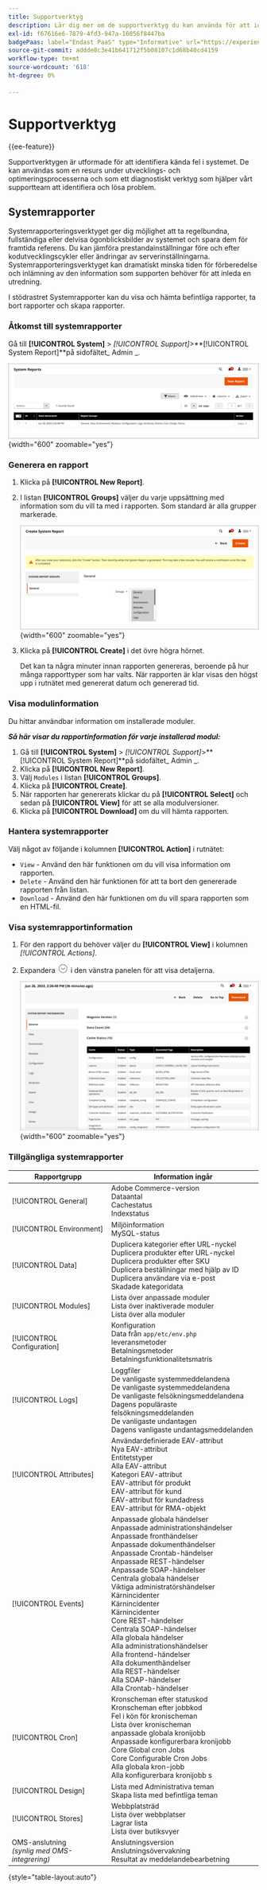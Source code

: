 ```yaml
---
title: Supportverktyg
description: Lär dig mer om de supportverktyg du kan använda för att identifiera problem i systemet.
exl-id: f67616e6-7879-4fd3-947a-16856f8447ba
badgePaas: label="Endast PaaS" type="Informative" url="https://experienceleague.adobe.com/en/docs/commerce/user-guides/product-solutions" tooltip="Gäller endast Adobe Commerce i molnprojekt (Adobe-hanterad PaaS-infrastruktur) och lokala projekt."
source-git-commit: addde8c3e41b641712f5b08107c1d68b40cd4159
workflow-type: tm+mt
source-wordcount: '618'
ht-degree: 0%

---
```


# Supportverktyg

{{ee-feature}}

Supportverktygen är utformade för att identifiera kända fel i systemet. De kan användas som en resurs under utvecklings- och optimeringsprocesserna och som ett diagnostiskt verktyg som hjälper vårt supportteam att identifiera och lösa problem.

## Systemrapporter

Systemrapporteringsverktyget ger dig möjlighet att ta regelbundna, fullständiga eller delvisa ögonblicksbilder av systemet och spara dem för framtida referens. Du kan jämföra prestandainställningar före och efter kodutvecklingscykler eller ändringar av serverinställningarna. Systemrapporteringsverktyget kan dramatiskt minska tiden för förberedelse och inlämning av den information som supporten behöver för att inleda en utredning.

I stödrastret Systemrapporter kan du visa och hämta befintliga rapporter, ta bort rapporter och skapa rapporter.

### Åtkomst till systemrapporter

Gå till **[!UICONTROL System]** > _[!UICONTROL Support]_>**[!UICONTROL System Report]**på sidofältet_ Admin _.

![Admin - systemrapporter](./assets/reports.png){width="600" zoomable="yes"}

### Generera en rapport

1. Klicka på **[!UICONTROL New Report]**.

1. I listan **[!UICONTROL Groups]** väljer du varje uppsättning med information som du vill ta med i rapporten. Som standard är alla grupper markerade.

   ![Systemrapport - välj grupper](./assets/report-create.png){width="600" zoomable="yes"}

1. Klicka på **[!UICONTROL Create]** i det övre högra hörnet.

   Det kan ta några minuter innan rapporten genereras, beroende på hur många rapporttyper som har valts. När rapporten är klar visas den högst upp i rutnätet med genererat datum och genererad tid.

### Visa modulinformation

Du hittar användbar information om installerade moduler.

**_Så här visar du rapportinformation för varje installerad modul:_**

1. Gå till **[!UICONTROL System]** > _[!UICONTROL Support]_>**[!UICONTROL System Report]**på sidofältet_ Admin _.
1. Klicka på **[!UICONTROL New Report]**.
1. Välj `Modules` i listan **[!UICONTROL Groups]**.
1. Klicka på **[!UICONTROL Create]**.
1. När rapporten har genererats klickar du på **[!UICONTROL Select]** och sedan på **[!UICONTROL View]** för att se alla modulversioner.
1. Klicka på **[!UICONTROL Download]** om du vill hämta rapporten.

### Hantera systemrapporter

Välj något av följande i kolumnen **[!UICONTROL Action]** i rutnätet:

- `View` - Använd den här funktionen om du vill visa information om rapporten.
- `Delete` - Använd den här funktionen för att ta bort den genererade rapporten från listan.
- `Download` - Använd den här funktionen om du vill spara rapporten som en HTML-fil.

### Visa systemrapportinformation

1. För den rapport du behöver väljer du **[!UICONTROL View]** i kolumnen _[!UICONTROL Actions]_.

1. Expandera ![Expanderingsväljaren](../assets/icon-display-expand.png) i den vänstra panelen för att visa detaljerna.

   ![Allmän systemrapportinformation](./assets/report-information.png){width="600" zoomable="yes"}

### Tillgängliga systemrapporter

| Rapportgrupp | Information ingår |
| ------------ | -------------------- |
| [!UICONTROL General] | Adobe Commerce-version<br>Dataantal<br>Cachestatus<br>Indexstatus |
| [!UICONTROL Environment] | Miljöinformation<br>MySQL-status |
| [!UICONTROL Data] | Duplicera kategorier efter URL-nyckel<br>Duplicera produkter efter URL-nyckel<br>Duplicera produkter efter SKU<br>Duplicera beställningar med hjälp av ID<br>Duplicera användare via e-post<br>Skadade kategoridata |
| [!UICONTROL Modules] | Lista över anpassade moduler<br>Lista över inaktiverade moduler<br>Lista över alla moduler |
| [!UICONTROL Configuration] | Konfiguration<br>Data från `app/etc/env.php`<br>leveransmetoder<br>Betalningsmetoder<br>Betalningsfunktionalitetsmatris |
| [!UICONTROL Logs] | Loggfiler<br>De vanligaste systemmeddelandena<br>De vanligaste systemmeddelandena<br>De vanligaste felsökningsmeddelandena<br>Dagens populäraste felsökningsmeddelanden<br>De vanligaste undantagen<br>Dagens vanligaste undantagsmeddelanden |
| [!UICONTROL Attributes] | Användardefinierade EAV-attribut<br>Nya EAV-attribut<br>Entitetstyper<br>Alla EAV-attribut<br>Kategori EAV-attribut<br>EAV-attribut för produkt<br>EAV-attribut för kund<br>EAV-attribut för kundadress<br>EAV-attribut för RMA-objekt |
| [!UICONTROL Events] | Anpassade globala händelser<br>Anpassade administrationshändelser<br>Anpassade fronthändelser<br>Anpassade dokumenthändelser<br>Anpassade Crontab-händelser<br>Anpassade REST-händelser<br>Anpassade SOAP-händelser<br>Centrala globala händelser<br>Viktiga administratörshändelser<br>Kärnincidenter<br>Kärnincidenter<br>Kärnincidenter<br>Core REST-händelser<br>Centrala SOAP-händelser<br>Alla globala händelser<br>Alla administrationshändelser<br>Alla frontend-händelser<br>Alla dokumenthändelser<br>Alla REST-händelser<br>Alla SOAP-händelser<br>Alla Crontab-händelser |
| [!UICONTROL Cron] | Kronscheman efter statuskod<br>Kronscheman efter jobbkod<br>Fel i kön för kronischeman<br>Lista över kronischeman<br>anpassade globala kronijobb<br>Anpassade konfigurerbara kronijobb<br>Core Global cron Jobs<br>Core Configurable Cron Jobs<br>Alla globala kron-jobb<br>Alla konfigurerbara kronijobb s |
| [!UICONTROL Design] | Lista med Administrativa teman<br>Skapa lista med befintliga teman |
| [!UICONTROL Stores] | Webbplatsträd<br>Lista över webbplatser<br>Lagrar lista<br>Lista över butiksvyer |
| OMS-anslutning <br>_(synlig med OMS-integrering)_ | Anslutningsversion<br>Anslutningsövervakning<br>Resultat av meddelandebearbetning |

{style="table-layout:auto"}
